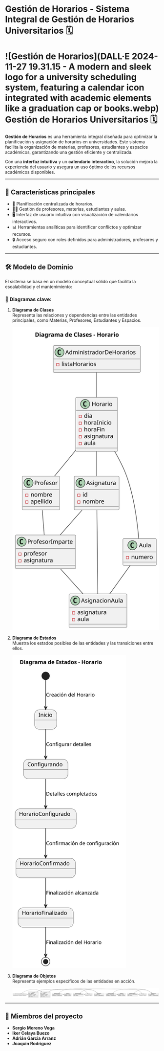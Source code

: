 # Gestión de Horarios - Sistema Integral de Gestión de Horarios Universitarios 🗓️

# ![Gestión de Horarios](DALL·E 2024-11-27 19.31.15 - A modern and sleek logo for a university scheduling system, featuring a calendar icon integrated with academic elements like a graduation cap or books.webp) Gestión de Horarios Universitarios 🗓️

**Gestión de Horarios** es una herramienta integral diseñada para optimizar la planificación y asignación de horarios en universidades. Este sistema facilita la organización de materias, profesores, estudiantes y espacios académicos, garantizando una gestión eficiente y centralizada.  

Con una **interfaz intuitiva** y un **calendario interactivo**, la solución mejora la experiencia del usuario y asegura un uso óptimo de los recursos académicos disponibles.

---

## 🚀 **Características principales**
- 📅 Planificación centralizada de horarios.
- 👩‍🏫 Gestión de profesores, materias, estudiantes y aulas.
- 🖥️ Interfaz de usuario intuitiva con visualización de calendarios interactivos.
- 📊 Herramientas analíticas para identificar conflictos y optimizar recursos.
- 🔒 Acceso seguro con roles definidos para administradores, profesores y estudiantes.

---

## 🛠️ **Modelo de Dominio**
El sistema se basa en un modelo conceptual sólido que facilita la escalabilidad y el mantenimiento:

### 📌 **Diagramas clave**:
1. **Diagrama de Clases**  
   Representa las relaciones y dependencias entre las entidades principales, como Materias, Profesores, Estudiantes y Espacios.
   
   ![Diagrama de Clases](images/modelosUML/modelosUML/DiagramaDeClases.svg)

2. **Diagrama de Estados**  
   Muestra los estados posibles de las entidades y las transiciones entre ellos.

   ![Diagrama de Estados](images/modelosUML/modelosUML/DiagramaDeEstados.svg)

3. **Diagrama de Objetos**  
   Representa ejemplos específicos de las entidades en acción.

   ![Diagrama de Objetos](images/modelosUML/modelosUML/diagrama_objetos.png)

---

## 👥 **Miembros del proyecto**
- **Sergio Moreno Vega**
- **Iker Celaya Buezo**
- **Adrián Garcia Arranz**
- **Joaquin Rodriguez**
